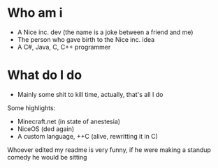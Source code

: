 # Who am i
  - A Nice inc. dev (the name is a joke between a friend and me)
  - The person who gave birth to the Nice inc. idea
  - A C#, Java, C, C++ programmer

# What do I do
  - Mainly some shit to kill time, actually, that's all I do
  
  Some highlights:
  - Minecraft.net (in state of anestesia)
  - NiceOS (ded again)
  - A custom language, ++C (alive, rewritting it in C)

Whoever edited my readme is very funny, if he were making a standup comedy he would be sitting
